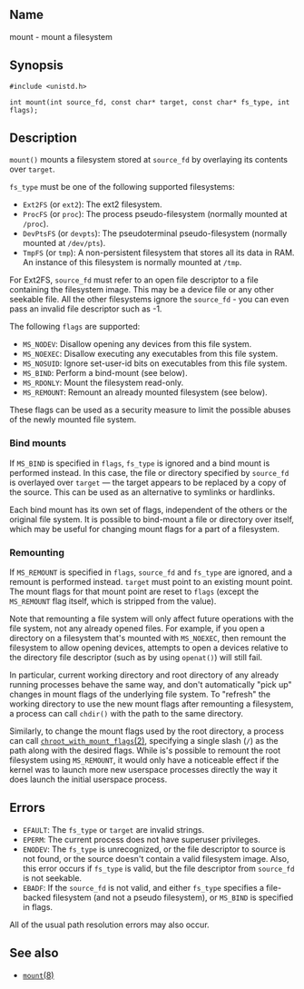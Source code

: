 ## Name

mount - mount a filesystem

## Synopsis

```**c++
#include <unistd.h>

int mount(int source_fd, const char* target, const char* fs_type, int flags);
```

## Description

`mount()` mounts a filesystem stored at `source_fd` by overlaying its contents
over `target`.

`fs_type` must be one of the following supported filesystems:

* `Ext2FS` (or `ext2`): The ext2 filesystem.
* `ProcFS` (or `proc`): The process pseudo-filesystem (normally mounted at `/proc`).
* `DevPtsFS` (or `devpts`): The pseudoterminal pseudo-filesystem (normally mounted at `/dev/pts`).
* `TmpFS` (or `tmp`): A non-persistent filesystem that stores all its data in RAM. An instance of this filesystem is normally mounted at `/tmp`.

For Ext2FS, `source_fd` must refer to an open file descriptor to a file containing
the filesystem image. This may be a device file or any other seekable file. All
the other filesystems ignore the `source_fd` - you can even pass an invalid file
descriptor such as -1.

The following `flags` are supported:

* `MS_NODEV`: Disallow opening any devices from this file system.
* `MS_NOEXEC`: Disallow executing any executables from this file system.
* `MS_NOSUID`: Ignore set-user-id bits on executables from this file system.
* `MS_BIND`: Perform a bind-mount (see below).
* `MS_RDONLY`: Mount the filesystem read-only.
* `MS_REMOUNT`: Remount an already mounted filesystem (see below).

These flags can be used as a security measure to limit the possible abuses of the newly
mounted file system.

### Bind mounts

If `MS_BIND` is specified in `flags`, `fs_type` is ignored and a bind mount is
performed instead. In this case, the file or directory specified by `source_fd`
is overlayed over `target` — the target appears to be replaced by a copy of the
source. This can be used as an alternative to symlinks or hardlinks.

Each bind mount has its own set of flags, independent of the others or the
original file system. It is possible to bind-mount a file or directory over
itself, which may be useful for changing mount flags for a part of a filesystem.

### Remounting

If `MS_REMOUNT` is specified in `flags`, `source_fd` and `fs_type` are ignored,
and a remount is performed instead. `target` must point to an existing mount
point. The mount flags for that mount point are reset to `flags` (except the
`MS_REMOUNT` flag itself, which is stripped from the value).

Note that remounting a file system will only affect future operations with the
file system, not any already opened files. For example, if you open a directory
on a filesystem that's mounted with `MS_NOEXEC`, then remount the filesystem to
allow opening devices, attempts to open a devices relative to the directory file
descriptor (such as by using `openat()`) will still fail.

In particular, current working directory and root directory of any already
running processes behave the same way, and don't automatically "pick up" changes
in mount flags of the underlying file system. To "refresh" the working directory
to use the new mount flags after remounting a filesystem, a process can call
`chdir()` with the path to the same directory.

Similarly, to change the mount flags used by the root directory, a process can
call [`chroot_with_mount_flags`(2)](chroot.md), specifying a single slash (`/`)
as the path along with the desired flags. While is's possible to remount the
root filesystem using `MS_REMOUNT`, it would only have a noticeable effect if
the kernel was to launch more new userspace processes directly the way it does
launch the initial userspace process.

## Errors

* `EFAULT`: The `fs_type` or `target` are invalid strings.
* `EPERM`: The current process does not have superuser privileges.
* `ENODEV`: The `fs_type` is unrecognized, or the file descriptor to source is not found, or the source doesn't contain a valid filesystem image. Also, this error occurs if `fs_type` is valid, but the file descriptor from `source_fd` is not seekable.
* `EBADF`: If the `source_fd` is not valid, and either `fs_type` specifies a file-backed filesystem (and not a pseudo filesystem), or `MS_BIND` is specified in flags.

All of the usual path resolution errors may also occur.

## See also

* [`mount`(8)](../man8/mount.md)
